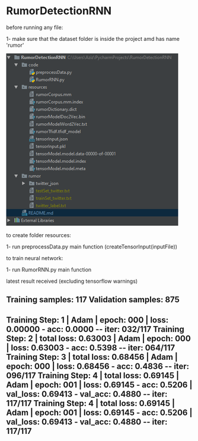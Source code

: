 # RumorDetectionRNN

before running any file:

1- make sure that the dataset folder is inside the project amd has name 'rumor'

![alt tag](images\sampleFileStructure.PNG)

to create folder resources:

1- run preprocessData.py main function (createTensorInput(inputFile))


to train neural network:

1- run RumorRNN.py main function 


latest result received (excluding tensorflow warnings)


Training samples: 117
Validation samples: 875
--
Training Step: 1 
| Adam | epoch: 000 | loss: 0.00000 - acc: 0.0000 -- iter: 032/117
Training Step: 2  | total loss: 0.63003
| Adam | epoch: 000 | loss: 0.63003 - acc: 0.5398 -- iter: 064/117
Training Step: 3  | total loss: 0.68456
| Adam | epoch: 000 | loss: 0.68456 - acc: 0.4836 -- iter: 096/117
Training Step: 4  | total loss: 0.69145
| Adam | epoch: 001 | loss: 0.69145 - acc: 0.5206 | val_loss: 0.69413 - val_acc: 0.4880 -- iter: 117/117
Training Step: 4  | total loss: 0.69145
| Adam | epoch: 001 | loss: 0.69145 - acc: 0.5206 | val_loss: 0.69413 - val_acc: 0.4880 -- iter: 117/117
--